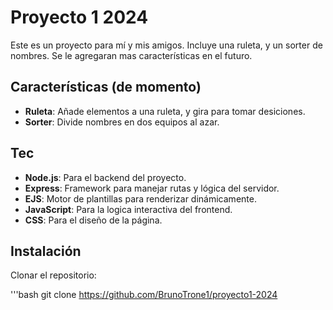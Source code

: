 # Proyecto 1 2024

Este es un proyecto para mí y mis amigos. Incluye una ruleta, y un sorter de nombres. Se le agregaran mas características en el futuro.

## Características (de momento)

- **Ruleta**: Añade elementos a una ruleta, y gira para tomar desiciones.
- **Sorter**: Divide nombres en dos equipos al azar.

## Tec

- **Node.js**: Para el backend del proyecto.
- **Express**: Framework para manejar rutas y lógica del servidor.
- **EJS**: Motor de plantillas para renderizar dinámicamente.
- **JavaScript**: Para la logica interactiva del frontend.
- **CSS**: Para el diseño de la página.

## Instalación

Clonar el repositorio:

'''bash
git clone https://github.com/BrunoTrone1/proyecto1-2024
